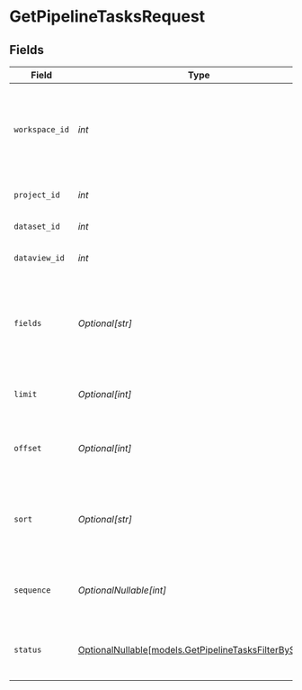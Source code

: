 # GetPipelineTasksRequest


## Fields

| Field                                                                                                  | Type                                                                                                   | Required                                                                                               | Description                                                                                            | Example                                                                                                |
| ------------------------------------------------------------------------------------------------------ | ------------------------------------------------------------------------------------------------------ | ------------------------------------------------------------------------------------------------------ | ------------------------------------------------------------------------------------------------------ | ------------------------------------------------------------------------------------------------------ |
| `workspace_id`                                                                                         | *int*                                                                                                  | :heavy_check_mark:                                                                                     | Workspace refers to a collection of projects. Workspace ID is unique identifier for workspace.         | 4                                                                                                      |
| `project_id`                                                                                           | *int*                                                                                                  | :heavy_check_mark:                                                                                     | Project ID of the workspace                                                                            | 4                                                                                                      |
| `dataset_id`                                                                                           | *int*                                                                                                  | :heavy_check_mark:                                                                                     | Id of the dataset                                                                                      | 121                                                                                                    |
| `dataview_id`                                                                                          | *int*                                                                                                  | :heavy_check_mark:                                                                                     | Dataview ID of the dataset                                                                             | 4                                                                                                      |
| `fields`                                                                                               | *Optional[str]*                                                                                        | :heavy_minus_sign:                                                                                     | Fields to be returned in a comma-separated format. Check full mode for all fields.                     | sequence,status                                                                                        |
| `limit`                                                                                                | *Optional[int]*                                                                                        | :heavy_minus_sign:                                                                                     | Max number of result to return                                                                         | 10                                                                                                     |
| `offset`                                                                                               | *Optional[int]*                                                                                        | :heavy_minus_sign:                                                                                     | Distance from the beginning of the list of results                                                     | 10                                                                                                     |
| `sort`                                                                                                 | *Optional[str]*                                                                                        | :heavy_minus_sign:                                                                                     | Returned results are sorted by the combination of the given fields.                                    | (id:asc)                                                                                               |
| `sequence`                                                                                             | *OptionalNullable[int]*                                                                                | :heavy_minus_sign:                                                                                     | Returns all tasks where sequence matches the given value                                               | 2                                                                                                      |
| `status`                                                                                               | [OptionalNullable[models.GetPipelineTasksFilterByStatus]](../models/getpipelinetasksfilterbystatus.md) | :heavy_minus_sign:                                                                                     | Returns all tasks where status matches the given value                                                 | executed                                                                                               |